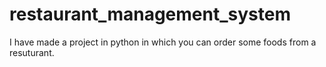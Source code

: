 # restaurant_management_system
I have made a project in python in which you can order some foods from a resuturant.